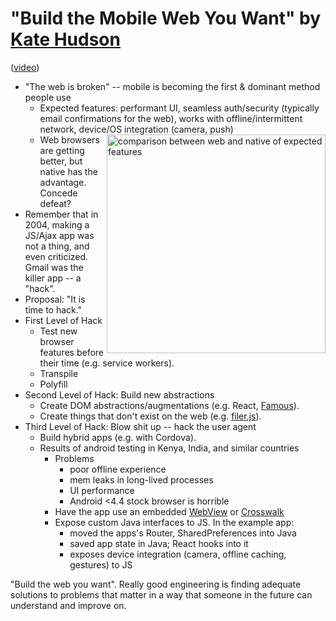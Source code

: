 # "Build the Mobile Web You Want" by [Kate Hudson](https://twitter.com/k88hudson)

([video](https://www.youtube.com/watch?v=Y4ZTRztwLrg))

* "The web is broken" -- mobile is becoming the first & dominant method people use
  * Expected features: performant UI, seamless auth/security (typically email confirmations for the web), works with offline/intermittent network, device/OS integration (camera, push) <img src="http://image.slidesharecdn.com/k88hudsonjsconf-150527152747-lva1-app6892/95/build-the-mobile-web-you-want-6-638.jpg?cb=1432740600" alt="comparison between web and native of expected features" width="350" align="right">
  * Web browsers are getting better, but native has the advantage. Concede defeat?
* Remember that in 2004, making a JS/Ajax app was not a thing, and even criticized. Gmail was the killer app -- a "hack".
* Proposal: "It is time to hack."
* First Level of Hack
  * Test new browser features before their time (e.g. service workers).
  * Transpile
  * Polyfill
* Second Level of Hack: Build new abstractions
  * Create DOM abstractions/augmentations (e.g. React, [Famous](http://famous.org/)).
  * Create things that don't exist on the web (e.g. [filer.js](https://github.com/ebidel/filer.js/)).
* Third Level of Hack: Blow shit up -- hack the user agent
  * Build hybrid apps (e.g. with Cordova).
  * Results of android testing in Kenya, India, and similar countries
    * Problems
      * poor offline experience
      * mem leaks in long-lived processes
      * UI performance
      * Android <4.4 stock browser is horrible
    * Have the app use an embedded [WebView](http://developer.android.com/reference/android/webkit/WebView.html) or [Crosswalk](https://crosswalk-project.org/)
    * Expose custom Java interfaces to JS. In the example app:
      * moved the apps's Router, SharedPreferences into Java
      * saved app state in Java; React hooks into it
      * exposes device integration (camera, offline caching, gestures) to JS

"Build the web you want". Really good engineering is finding adequate solutions to problems that matter in a way that someone in the future can understand and improve on.

